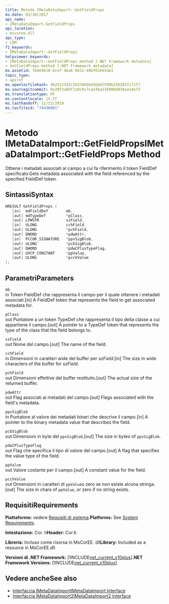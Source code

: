 ```yaml
---
title: Metodo IMetaDataImport::GetFieldProps
ms.date: 03/30/2017
api_name:
- IMetaDataImport.GetFieldProps
api_location:
- mscoree.dll
api_type:
- COM
f1_keywords:
- IMetaDataImport::GetFieldProps
helpviewer_keywords:
- IMetaDataImport::GetFieldProps method [.NET Framework metadata]
- GetFieldProps method [.NET Framework metadata]
ms.assetid: 7b0e9b10-8cef-4ba6-8432-40bf63e65ab1
topic_type:
- apiref
ms.openlocfilehash: 462512fd2c2b33905b45bb67599b23b301fc71f7
ms.sourcegitcommit: 9a39f2a06f110c9c7ca54ba216900d038aa14ef3
ms.translationtype: MT
ms.contentlocale: it-IT
ms.lasthandoff: 11/23/2019
ms.locfileid: "74438001"
---
```

# <a name="imetadataimportgetfieldprops-method"></a><span data-ttu-id="a6a7d-102">Metodo IMetaDataImport::GetFieldProps</span><span class="sxs-lookup"><span data-stu-id="a6a7d-102">IMetaDataImport::GetFieldProps Method</span></span>
<span data-ttu-id="a6a7d-103">Ottiene i metadati associati al campo a cui fa riferimento il token FieldDef specificato.</span><span class="sxs-lookup"><span data-stu-id="a6a7d-103">Gets metadata associated with the field referenced by the specified FieldDef token.</span></span>  
  
## <a name="syntax"></a><span data-ttu-id="a6a7d-104">Sintassi</span><span class="sxs-lookup"><span data-stu-id="a6a7d-104">Syntax</span></span>  
  
```cpp  
HRESULT GetFieldProps (  
   [in]  mdFieldDef        mb,   
   [out] mdTypeDef         *pClass,  
   [out] LPWSTR            szField,  
   [in]  ULONG             cchField,   
   [out] ULONG             *pchField,  
   [out] DWORD             *pdwAttr,  
   [in]  PCCOR_SIGNATURE   *ppvSigBlob,   
   [out] ULONG             *pcbSigBlob,   
   [out] DWORD             *pdwCPlusTypeFlag,   
   [out] UVCP_CONSTANT     *ppValue,  
   [out] ULONG             *pcchValue  
);  
```  
  
## <a name="parameters"></a><span data-ttu-id="a6a7d-105">Parametri</span><span class="sxs-lookup"><span data-stu-id="a6a7d-105">Parameters</span></span>  
 `mb`  
 <span data-ttu-id="a6a7d-106">in Token FieldDef che rappresenta il campo per il quale ottenere i metadati associati.</span><span class="sxs-lookup"><span data-stu-id="a6a7d-106">[in] A FieldDef token that represents the field to get associated metadata for.</span></span>  
  
 `pClass`  
 <span data-ttu-id="a6a7d-107">out Puntatore a un token TypeDef che rappresenta il tipo della classe a cui appartiene il campo.</span><span class="sxs-lookup"><span data-stu-id="a6a7d-107">[out] A pointer to a TypeDef token that represents the type of the class that the field belongs to.</span></span>  
  
 `szField`  
 <span data-ttu-id="a6a7d-108">out Nome del campo.</span><span class="sxs-lookup"><span data-stu-id="a6a7d-108">[out] The name of the field.</span></span>  
  
 `cchField`  
 <span data-ttu-id="a6a7d-109">in Dimensioni in caratteri wide del buffer per *szField*.</span><span class="sxs-lookup"><span data-stu-id="a6a7d-109">[in] The size in wide characters of the buffer for *szField*.</span></span>  
  
 `pchField`  
 <span data-ttu-id="a6a7d-110">out Dimensioni effettive del buffer restituito.</span><span class="sxs-lookup"><span data-stu-id="a6a7d-110">[out] The actual size of the returned buffer.</span></span>  
  
 `pdwAttr`  
 <span data-ttu-id="a6a7d-111">out Flag associati ai metadati del campo.</span><span class="sxs-lookup"><span data-stu-id="a6a7d-111">[out] Flags associated with the field's metadata.</span></span>  
  
 `ppvSigBlob`  
 <span data-ttu-id="a6a7d-112">in Puntatore al valore dei metadati binari che descrive il campo.</span><span class="sxs-lookup"><span data-stu-id="a6a7d-112">[in] A pointer to the binary metadata value that describes the field.</span></span>  
  
 `pcbSigBlob`  
 <span data-ttu-id="a6a7d-113">out Dimensioni in byte del `ppvSigBlob`.</span><span class="sxs-lookup"><span data-stu-id="a6a7d-113">[out] The size in bytes of `ppvSigBlob`.</span></span>  
  
 `pdwCPlusTypeFlag`  
 <span data-ttu-id="a6a7d-114">out Flag che specifica il tipo di valore del campo.</span><span class="sxs-lookup"><span data-stu-id="a6a7d-114">[out] A flag that specifies the value type of the field.</span></span>  
  
 `ppValue`  
 <span data-ttu-id="a6a7d-115">out Valore costante per il campo.</span><span class="sxs-lookup"><span data-stu-id="a6a7d-115">[out] A constant value for the field.</span></span>  
  
 `pcchValue`  
 <span data-ttu-id="a6a7d-116">out Dimensioni in caratteri di `ppValue`o zero se non esiste alcuna stringa.</span><span class="sxs-lookup"><span data-stu-id="a6a7d-116">[out] The size in chars of `ppValue`, or zero if no string exists.</span></span>  
  
## <a name="requirements"></a><span data-ttu-id="a6a7d-117">Requisiti</span><span class="sxs-lookup"><span data-stu-id="a6a7d-117">Requirements</span></span>  
 <span data-ttu-id="a6a7d-118">**Piattaforme:** vedere [Requisiti di sistema](../../../../docs/framework/get-started/system-requirements.md).</span><span class="sxs-lookup"><span data-stu-id="a6a7d-118">**Platforms:** See [System Requirements](../../../../docs/framework/get-started/system-requirements.md).</span></span>  
  
 <span data-ttu-id="a6a7d-119">**Intestazione:** Cor. h</span><span class="sxs-lookup"><span data-stu-id="a6a7d-119">**Header:** Cor.h</span></span>  
  
 <span data-ttu-id="a6a7d-120">**Libreria:** Incluso come risorsa in MsCorEE. dll</span><span class="sxs-lookup"><span data-stu-id="a6a7d-120">**Library:** Included as a resource in MsCorEE.dll</span></span>  
  
 <span data-ttu-id="a6a7d-121">**Versioni di .NET Framework:** [!INCLUDE[net_current_v10plus](../../../../includes/net-current-v10plus-md.md)]</span><span class="sxs-lookup"><span data-stu-id="a6a7d-121">**.NET Framework Versions:** [!INCLUDE[net_current_v10plus](../../../../includes/net-current-v10plus-md.md)]</span></span>  
  
## <a name="see-also"></a><span data-ttu-id="a6a7d-122">Vedere anche</span><span class="sxs-lookup"><span data-stu-id="a6a7d-122">See also</span></span>

- [<span data-ttu-id="a6a7d-123">Interfaccia IMetaDataImport</span><span class="sxs-lookup"><span data-stu-id="a6a7d-123">IMetaDataImport Interface</span></span>](../../../../docs/framework/unmanaged-api/metadata/imetadataimport-interface.md)
- [<span data-ttu-id="a6a7d-124">Interfaccia IMetaDataImport2</span><span class="sxs-lookup"><span data-stu-id="a6a7d-124">IMetaDataImport2 Interface</span></span>](../../../../docs/framework/unmanaged-api/metadata/imetadataimport2-interface.md)
